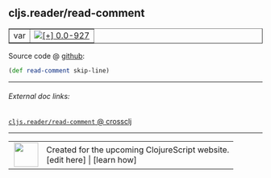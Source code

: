 ## cljs.reader/read-comment



 <table border="1">
<tr>
<td>var</td>
<td><a href="https://github.com/cljsinfo/cljs-api-docs/tree/0.0-927"><img valign="middle" alt="[+] 0.0-927" title="Added in 0.0-927" src="https://img.shields.io/badge/+-0.0--927-lightgrey.svg"></a> </td>
</tr>
</table>









Source code @ [github](https://github.com/clojure/clojurescript/blob/r2411/src/cljs/cljs/reader.cljs#L268):

```clj
(def read-comment skip-line)
```

<!--
Repo - tag - source tree - lines:

 <pre>
clojurescript @ r2411
└── src
    └── cljs
        └── cljs
            └── <ins>[reader.cljs:268](https://github.com/clojure/clojurescript/blob/r2411/src/cljs/cljs/reader.cljs#L268)</ins>
</pre>

-->

---



###### External doc links:

[`cljs.reader/read-comment` @ crossclj](http://crossclj.info/fun/cljs.reader.cljs/read-comment.html)<br>

---

 <table>
<tr><td>
<img valign="middle" align="right" width="48px" src="http://i.imgur.com/Hi20huC.png">
</td><td>
Created for the upcoming ClojureScript website.<br>
[edit here] | [learn how]
</td></tr></table>

[edit here]:https://github.com/cljsinfo/cljs-api-docs/blob/master/cljsdoc/cljs.reader_read-comment.cljsdoc
[learn how]:https://github.com/cljsinfo/cljs-api-docs/wiki/cljsdoc-files

<!--

This information was too distracting to show to readers, but I'll leave it
commented here since it is helpful to:

- pretty-print the data used to generate this document
- and show how to retrieve that data



The API data for this symbol:

```clj
{:ns "cljs.reader",
 :name "read-comment",
 :type "var",
 :source {:code "(def read-comment skip-line)",
          :title "Source code",
          :repo "clojurescript",
          :tag "r2411",
          :filename "src/cljs/cljs/reader.cljs",
          :lines [268]},
 :full-name "cljs.reader/read-comment",
 :full-name-encode "cljs.reader_read-comment",
 :history [["+" "0.0-927"]]}

```

Retrieve the API data for this symbol:

```clj
;; from Clojure REPL
(require '[clojure.edn :as edn])
(-> (slurp "https://raw.githubusercontent.com/cljsinfo/cljs-api-docs/catalog/cljs-api.edn")
    (edn/read-string)
    (get-in [:symbols "cljs.reader/read-comment"]))
```

-->
